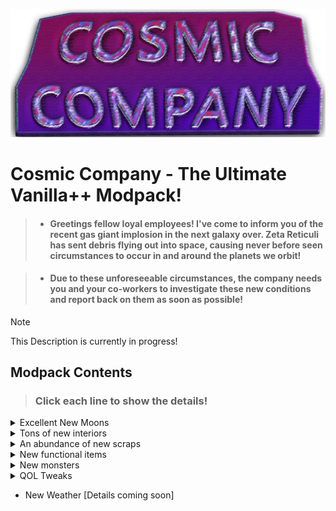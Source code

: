 ![(https://github.com/ShxDowXD/CosmicCompany/blob/64d235116d8332d6a6b303320850893de0ce0cae/BepInEx/plugins/Emblem/CosmicCompany/Header/HeaderRed.png))](https://github.com/ShxDowXD/CosmicCompany/blob/64d235116d8332d6a6b303320850893de0ce0cae/BepInEx/plugins/Emblem/CosmicCompany/Header/HeaderRed.png)

# Cosmic Company - The Ultimate Vanilla++ Modpack!

>- ####  Greetings fellow loyal employees! I've come to inform you of the recent gas giant implosion in the next galaxy over. Zeta Reticuli has sent debris flying out into space, causing never before seen circumstances to occur in and around the planets we orbit!
 
>- #### Due to these unforeseeable circumstances, the company needs you and your co-workers to investigate these new conditions and report back on them as soon as possible!

> [!NOTE]
> This Description is currently in progress!


## Modpack Contents

> ### Click each line to show the details!
<details>
<summary>Excellent New Moons</summary>

    74 Olympus
    -
    91 Arelion
    -
    692 Seichi
    -
    Harloth
    -
    Celest
    -
    Aquatis
    -
    Hyve
    -
    615Noctis
    -
    69_Kanie

</details>

<details>
<summary>Tons of new interiors</summary>

    Abandoned Hospital
    -
    Pool Rooms
    -
    Green Ruins
    -
    Nali Haven
    -
    Chizra Temple
    -
    Raven Manor
    -
    Underound Metro
    -
    Office
    -
    Dreary Pipeworks
    -
    Guardia Fortess
    -
    Niven Reactor
    -
    Studio
    -
    Subsystems
    -
    Rrajigar Mine
    -
    Grey Apartments
    -
    Gothic Monastery
</details>

<details>
<summary>An abundance of new scraps</summary>

    Immersive Scraps mod
    -
    Gold Scraps mod
    -
    Chillax Scraps mod
    -
    Generic Scraps mod
    -
    Usual Scraps mod
</details>

<details>
<summary>New functional items</summary>

     Polaroid Camera
     -
     Elite Flashlight
     -
     Wheelbarrow
     -
     Emergancy Dice
     -
     Uno Reverse Card
</details>

<details>
<summary>New monsters</summary>

    Freddy Bracken reskin
    -
    Rolling Giant
    -
    Zombies
    -
    Faceless Stalker
    -
    Mirage
    -
    Mystery button
</details>

<details>
<summary>QOL Tweaks</summary>

    Fast Startup
    -
    Better pay check
    -
    Dynamic interior variety
    -
    Scrap re-balance
    -
    Wheelbarrow
    -
    More details coming soon
 </details>
  
  - New Weather [Details coming soon]
